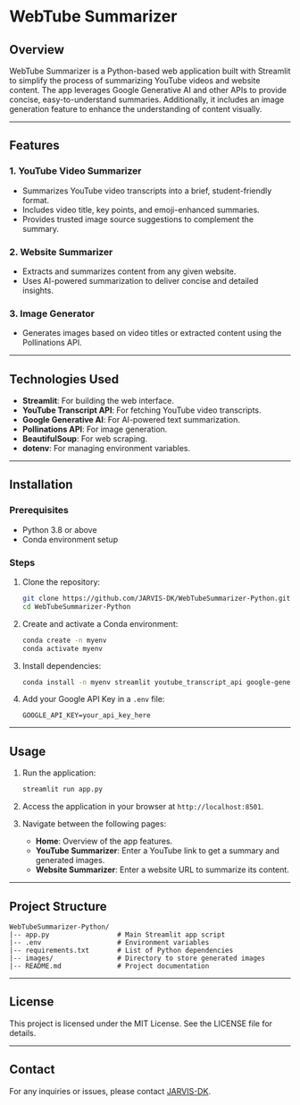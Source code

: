 # WebTube Summarizer

## Overview

WebTube Summarizer is a Python-based web application built with Streamlit to simplify the process of summarizing YouTube videos and website content. The app leverages Google Generative AI and other APIs to provide concise, easy-to-understand summaries. Additionally, it includes an image generation feature to enhance the understanding of content visually.

---

## Features

### 1. YouTube Video Summarizer

- Summarizes YouTube video transcripts into a brief, student-friendly format.
- Includes video title, key points, and emoji-enhanced summaries.
- Provides trusted image source suggestions to complement the summary.

### 2. Website Summarizer

- Extracts and summarizes content from any given website.
- Uses AI-powered summarization to deliver concise and detailed insights.

### 3. Image Generator

- Generates images based on video titles or extracted content using the Pollinations API.

---

## Technologies Used

- **Streamlit**: For building the web interface.
- **YouTube Transcript API**: For fetching YouTube video transcripts.
- **Google Generative AI**: For AI-powered text summarization.
- **Pollinations API**: For image generation.
- **BeautifulSoup**: For web scraping.
- **dotenv**: For managing environment variables.

---

## Installation

### Prerequisites

- Python 3.8 or above
- Conda environment setup

### Steps

1. Clone the repository:

   ```bash
   git clone https://github.com/JARVIS-DK/WebTubeSummarizer-Python.git
   cd WebTubeSummarizer-Python
   ```

2. Create and activate a Conda environment:

   ```bash
   conda create -n myenv
   conda activate myenv
   ```

3. Install dependencies:

   ```bash
   conda install -n myenv streamlit youtube_transcript_api google-generativeai python-dotenv pathlib bs4
   ```

4. Add your Google API Key in a `.env` file:

   ```
   GOOGLE_API_KEY=your_api_key_here
   ```

---

## Usage

1. Run the application:

   ```bash
   streamlit run app.py
   ```

2. Access the application in your browser at `http://localhost:8501`.

3. Navigate between the following pages:

   - **Home**: Overview of the app features.
   - **YouTube Summarizer**: Enter a YouTube link to get a summary and generated images.
   - **Website Summarizer**: Enter a website URL to summarize its content.

---

## Project Structure

```
WebTubeSummarizer-Python/
|-- app.py                 # Main Streamlit app script
|-- .env                   # Environment variables
|-- requirements.txt       # List of Python dependencies
|-- images/                # Directory to store generated images
|-- README.md              # Project documentation

```

---

## License

This project is licensed under the MIT License. See the LICENSE file for details.

---

## Contact

For any inquiries or issues, please contact [JARVIS-DK](https://github.com/JARVIS-DK).


